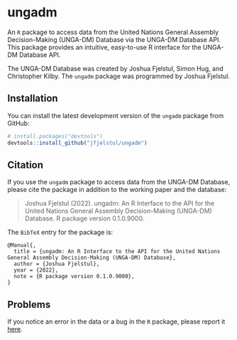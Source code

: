 # ungadm

An `R` package to access data from the United Nations General Assembly Decision-Making (UNGA-DM) Database via the UNGA-DM Database API. This package provides an intuitive, easy-to-use R interface for the UNGA-DM Database API. 

The UNGA-DM Database was created by Joshua Fjelstul, Simon Hug, and Christopher Kilby. The `ungadm` package was programmed by Joshua Fjelstul. 

## Installation

You can install the latest development version of the `ungadm` package from GitHub:

```r
# install.packages("devtools")
devtools::install_github("jfjelstul/ungadm")
```

## Citation

If you use the `ungadm` package to access data from the UNGA-DM Database, please cite the package in addition to the working paper and the database:

> Joshua Fjelstul (2022). ungadm: An R Interface to the API for the United Nations General Assembly Decision-Making (UNGA-DM) Database. R package version 0.1.0.9000.

The `BibTeX` entry for the package is:

```
@Manual{,
  title = {ungadm: An R Interface to the API for the United Nations General Assembly Decision-Making (UNGA-DM) Database},
  author = {Joshua Fjelstul},
  year = {2022},
  note = {R package version 0.1.0.9000},
}
```

## Problems

If you notice an error in the data or a bug in the `R` package, please report it [here](https://github.com/jfjelstul/ungadm/issues).

